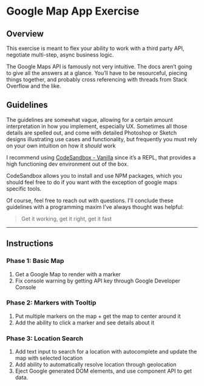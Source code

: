 # Google Map App Exercise

## Overview

This exercise is meant to flex your ability to work with a third party API, negotiate multi-step, async business logic.

The Google Maps API is famously not very intuitive. The docs aren’t going to give all the answers at a glance. You’ll have to be resourceful, piecing things together, and probably cross referencing with threads from Stack Overflow and the like.

## Guidelines

The guidelines are somewhat vague, allowing for a certain amount interpretation in how you implement, especially UX. Sometimes all those details are spelled out, and come with detailed Photoshop or Sketch designs illustrating use cases and functionality, but frequently you must rely on your own intuition on how it _should_ work

I recommend using [CodeSandbox - Vanilla](https://codesandbox.io/s/vanilla) since it’s a REPL, that provides a high functioning dev environment out of the box.

CodeSandbox allows you to install and use NPM packages, which you should feel free to do if you want with the exception of google maps specific tools.

Of course, feel free to reach out with questions. I'll conclude these guidelines with a programming maxim I've always thought was helpful:

> Get it working, get it right, get it fast

---

## Instructions

### Phase 1: Basic Map

1. Get a Google Map to render with a marker
2. Fix console warning by getting API key through Google Developer Console

### Phase 2: Markers with Tooltip

1. Put multiple markers on the map + get the map to center around it
2. Add the ability to click a marker and see details about it

### Phase 3: Location Search

1. Add text input to search for a location with autocomplete and update the map with selected location
2. Add ability to automatically resolve location through geolocation
3. Eject Google generated DOM elements, and use component API to get data.
